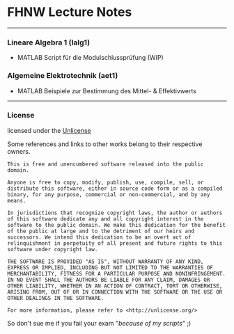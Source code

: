 # FHNW Lecture Notes

---

### Lineare Algebra 1 (lalg1)

- MATLAB Script für die Modulschlussprüfung (WIP)


### Algemeine Elektrotechnik (aet1)

- MATLAB Beispiele zur Bestimmung des Mittel- & Effektivwerts

---

### License

licensed under the [Unlicense](https://unlicense.org/)

Some references and links to other works belong to their respective owners.


```
This is free and unencumbered software released into the public domain.

Anyone is free to copy, modify, publish, use, compile, sell, or
distribute this software, either in source code form or as a compiled
binary, for any purpose, commercial or non-commercial, and by any
means.

In jurisdictions that recognize copyright laws, the author or authors
of this software dedicate any and all copyright interest in the
software to the public domain. We make this dedication for the benefit
of the public at large and to the detriment of our heirs and
successors. We intend this dedication to be an overt act of
relinquishment in perpetuity of all present and future rights to this
software under copyright law.

THE SOFTWARE IS PROVIDED "AS IS", WITHOUT WARRANTY OF ANY KIND,
EXPRESS OR IMPLIED, INCLUDING BUT NOT LIMITED TO THE WARRANTIES OF
MERCHANTABILITY, FITNESS FOR A PARTICULAR PURPOSE AND NONINFRINGEMENT.
IN NO EVENT SHALL THE AUTHORS BE LIABLE FOR ANY CLAIM, DAMAGES OR
OTHER LIABILITY, WHETHER IN AN ACTION OF CONTRACT, TORT OR OTHERWISE,
ARISING FROM, OUT OF OR IN CONNECTION WITH THE SOFTWARE OR THE USE OR
OTHER DEALINGS IN THE SOFTWARE.

For more information, please refer to <http://unlicense.org/>
```
So don't sue me if you fail your exam "_because of my scripts_" ;)
